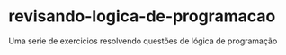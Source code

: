 # revisando-logica-de-programacao
Uma serie de exercicios resolvendo questões de lógica de programação
